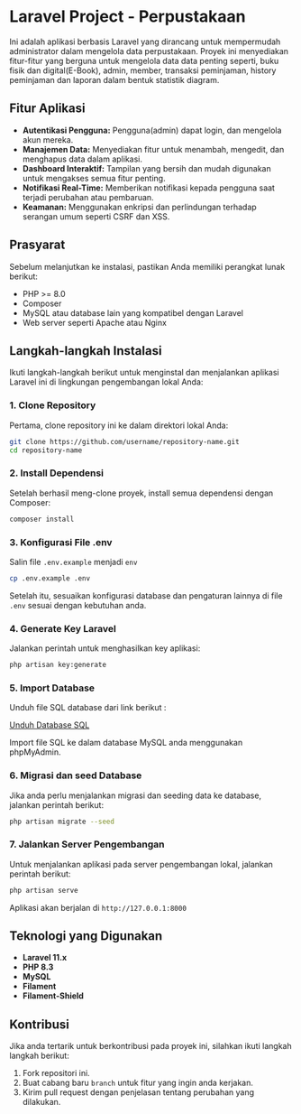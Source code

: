# Laravel Project - Perpustakaan

Ini adalah aplikasi berbasis Laravel yang dirancang untuk mempermudah administrator dalam mengelola data perpustakaan. Proyek ini menyediakan fitur-fitur yang berguna untuk mengelola data data penting seperti, buku fisik dan digital(E-Book), admin, member, transaksi peminjaman, history peminjaman dan laporan dalam bentuk statistik diagram. 

## Fitur Aplikasi

- **Autentikasi Pengguna:** Pengguna(admin) dapat login, dan mengelola akun mereka.
- **Manajemen Data:** Menyediakan fitur untuk menambah, mengedit, dan menghapus data dalam aplikasi.
- **Dashboard Interaktif:** Tampilan yang bersih dan mudah digunakan untuk mengakses semua fitur penting.
- **Notifikasi Real-Time:** Memberikan notifikasi kepada pengguna saat terjadi perubahan atau pembaruan.
- **Keamanan:** Menggunakan enkripsi dan perlindungan terhadap serangan umum seperti CSRF dan XSS.

## Prasyarat

Sebelum melanjutkan ke instalasi, pastikan Anda memiliki perangkat lunak berikut:

- PHP >= 8.0
- Composer
- MySQL atau database lain yang kompatibel dengan Laravel
- Web server seperti Apache atau Nginx

## Langkah-langkah Instalasi

Ikuti langkah-langkah berikut untuk menginstal dan menjalankan aplikasi Laravel ini di lingkungan pengembangan lokal Anda:

### 1. Clone Repository

Pertama, clone repository ini ke dalam direktori lokal Anda:

```bash
git clone https://github.com/username/repository-name.git
cd repository-name
```

### 2. Install Dependensi

Setelah berhasil meng-clone proyek, install semua dependensi dengan Composer:

```bash
composer install
```

### 3. Konfigurasi File .env

Salin file `.env.example` menjadi `env`

```bash
cp .env.example .env
```

Setelah itu, sesuaikan konfigurasi database dan pengaturan lainnya di file `.env` sesuai dengan kebutuhan anda.

### 4. Generate Key Laravel

Jalankan perintah untuk menghasilkan key aplikasi:

```bash
php artisan key:generate
```

### 5. Import Database 

Unduh file SQL database dari link berikut :

[Unduh Database SQL](ttps://example.com/dokumen.pdf)

Import file SQL ke dalam database MySQL anda menggunakan phpMyAdmin.

### 6. Migrasi dan seed Database

Jika anda perlu menjalankan migrasi dan seeding data ke database, jalankan perintah berikut:

```bash
php artisan migrate --seed
```

### 7. Jalankan Server Pengembangan

Untuk menjalankan aplikasi pada server pengembangan lokal, jalankan perintah berikut:

```bash
php artisan serve
```

Aplikasi akan berjalan di `http://127.0.0.1:8000`

## Teknologi yang Digunakan

- **Laravel 11.x**
- **PHP 8.3**
- **MySQL**
- **Filament**
- **Filament-Shield**

## Kontribusi

Jika anda tertarik untuk berkontribusi pada proyek ini, silahkan ikuti langkah langkah berikut:

1. Fork repositori ini.
2. Buat cabang baru `branch` untuk fitur yang ingin anda kerjakan.
3. Kirim pull request dengan penjelasan tentang perubahan yang dilakukan.
